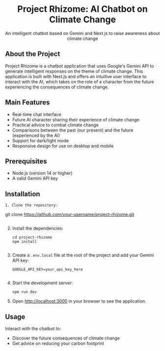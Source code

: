 <h1 align="center">Project Rhizome: AI Chatbot on Climate Change</h1>

<p align="center">
  An intelligent chatbot based on Gemini and Next.js to raise awareness about climate change
</p>

## About the Project

Project Rhizome is a chatbot application that uses Google's Gemini API to generate intelligent responses on the theme of climate change. This application is built with Next.js and offers an intuitive user interface to interact with the AI, which takes on the role of a character from the future experiencing the consequences of climate change.

## Main Features

- Real-time chat interface
- Future AI character sharing their experience of climate change
- Practical advice to combat climate change
- Comparisons between the past (our present) and the future (experienced by the AI)
- Support for dark/light mode
- Responsive design for use on desktop and mobile

## Prerequisites

- Node.js (version 14 or higher)
- A valid Gemini API key

## Installation

```
1. Clone the repository:
```

   git clone https://github.com/your-username/project-rhizome.git

```

```

2. Install the dependencies:

   ```
   cd project-rhizome
   npm install
   ```

   ```

   ```
3. Create a `.env.local` file at the root of the project and add your Gemini API key:

   ```
   GOOGLE_API_KEY=your_api_key_here
   ```

   ```

   ```
4. Start the development server:

   ```
   npm run dev
   ```
5. Open [http://localhost:3000](http://localhost:3000) in your browser to see the application.

## Usage

Interact with the chatbot to:

- Discover the future consequences of climate change
- Get advice on reducing your carbon footprint